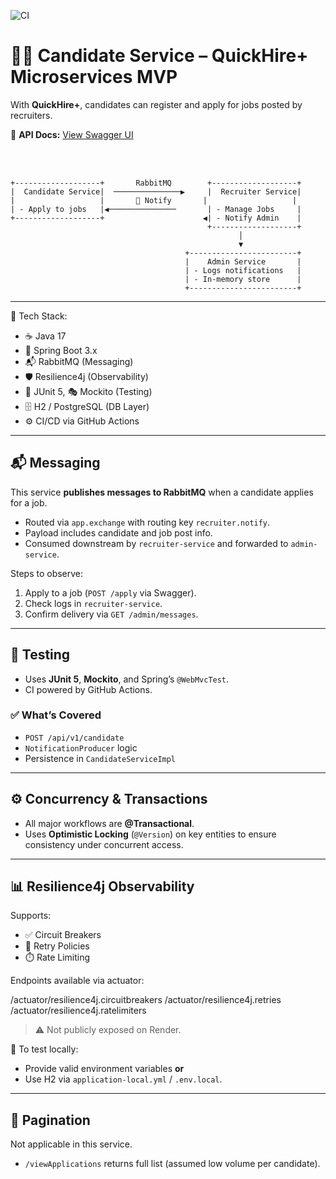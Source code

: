 ![CI](https://github.com/tundeadetunji/quick-hire_candidate-service/actions/workflows/ci.yml/badge.svg)

# 🧑‍💼 Candidate Service – QuickHire+ Microservices MVP

With **QuickHire+**, candidates can register and apply for jobs posted by recruiters.

📄 **API Docs:** [View Swagger UI](https://quick-hire-candidate-service.onrender.com/swagger-ui/index.html)

<br/>
<br/>

```  
+-------------------+       RabbitMQ        +-------------------+
|  Candidate Service|  ───────────────▶     |  Recruiter Service|
|                   |       🔔 Notify       |                   |
| - Apply to jobs   |◀───────────────       | - Manage Jobs     |
+-------------------+                      ◀| - Notify Admin    |
                                            +-------------------+
                                                   │
                                                   ▼
                                       +------------------------+
                                       |    Admin Service       |
                                       | - Logs notifications   |
                                       | - In-memory store      |
                                       +------------------------+
```

---

🧰 Tech Stack:
- ☕ Java 17
- 🌱 Spring Boot 3.x
- 📬 RabbitMQ (Messaging)
- 🛡️ Resilience4j (Observability)
- 🧪 JUnit 5, 🎭 Mockito (Testing)
- 🗄️ H2 / PostgreSQL (DB Layer)
- ⚙️ CI/CD via GitHub Actions

---

## 📬 Messaging

This service **publishes messages to RabbitMQ** when a candidate applies for a job.

- Routed via `app.exchange` with routing key `recruiter.notify`.
- Payload includes candidate and job post info.
- Consumed downstream by `recruiter-service` and forwarded to `admin-service`.

Steps to observe:

1. Apply to a job (`POST /apply` via Swagger).
2. Check logs in `recruiter-service`.
3. Confirm delivery via `GET /admin/messages`.

---

## 🧪 Testing

- Uses **JUnit 5**, **Mockito**, and Spring’s `@WebMvcTest`.
- CI powered by GitHub Actions.

### ✅ What’s Covered

- `POST /api/v1/candidate`
- `NotificationProducer` logic
- Persistence in `CandidateServiceImpl`

---

## ⚙️ Concurrency & Transactions

- All major workflows are **@Transactional**.
- Uses **Optimistic Locking** (`@Version`) on key entities to ensure consistency under concurrent access.

---

## 📊 Resilience4j Observability

Supports:

- ✅ Circuit Breakers  
- 🔁 Retry Policies  
- ⏱️ Rate Limiting  

Endpoints available via actuator:

/actuator/resilience4j.circuitbreakers
/actuator/resilience4j.retries
/actuator/resilience4j.ratelimiters


> ⚠️ Not publicly exposed on Render.

🧪 To test locally:
- Provide valid environment variables **or**
- Use H2 via `application-local.yml` / `.env.local`.

---

## 📘 Pagination

Not applicable in this service.

- `/viewApplications` returns full list (assumed low volume per candidate).

